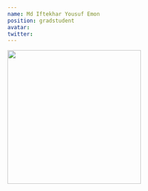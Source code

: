 ```yaml
---
name: Md Iftekhar Yousuf Emon
position: gradstudent
avatar:
twitter:
---
```


<img width="300" src="{{site.baseurl}}/images/people/{{page.avatar}}" data-action="zoom">